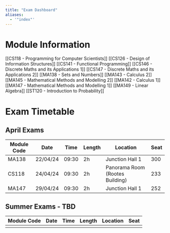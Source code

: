 ```yaml
---
title: "Exam Dashboard"
aliases:
  - '"index"'
---
```


# Module Information

[[CS118 - Programming for Computer Scientists]]
[[CS126 - Design of Information Structures]]
[[CS141 - Functional Programming]]
[[CS146 - Discrete Maths and its Applications 1]]
[[CS147 - Discrete Maths and its Applications 2]]
[[MA138 - Sets and Numbers]]
[[MA143 - Calculus 2]]
[[MA145 - Mathematical Methods and Modelling 2]]
[[MA142 - Calculus 1]]
[[MA147 - Mathematical Methods and Modelling 1]]
[[MA149 - Linear Algebra]]
[[ST120 - Introduction to Probability]]
# Exam Timetable 

## April Exams 
| Module Code | Date     | Time  | Length | Location                        | Seat |
| ----------- | -------- | ----- | ------ | ------------------------------- | ---- |
| MA138       | 22/04/24 | 09:30 | 2h     | Junction Hall 1                 | 300  |
| CS118       | 24/04/24 | 09:30 | 2h     | Panorama Room (Rootes Building) | 233  |
| MA147       | 29/04/24 | 09:30 | 2h     | Junction Hall 1                 | 252  |

## Summer Exams - TBD
| Module Code | Date | Time | Length | Location | Seat |
| ----------- | ---- | ---- | ------ | -------- | ---- |
|             |      |      |        |          |      |

